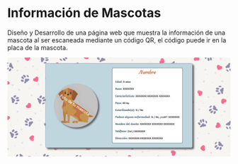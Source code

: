 # Información de Mascotas

Diseño y Desarrollo de una página web que muestra la información de una mascota al ser escaneada mediante un código QR, el código puede ir en la placa de la mascota.

![Pagina Web con Información Mascota](https://github.com/MarlenAndrade/Mascotas_QR/blob/main/info-mascotas.png)
